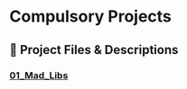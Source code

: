 # Compulsory Projects  

## 📂 **Project Files & Descriptions**  

### [01_Mad_Libs]([https://colab.research.google.com/drive/1HMVKY3j5WtBimggw3ZXER0QOkyB3xYhZ])
